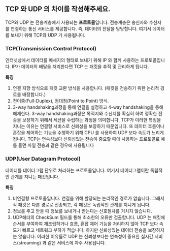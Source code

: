 TCP 와 UDP 의 차이를 작성해주세요.
--
TCP와 UDP 는 전송계층에서 사용되는 **프로토콜**입니다. 전송계층은 송신자와 수신자를 연결하는 통신 서비스를 제공합니다. 즉, 데이터의 전달을 담당합니다. 여기서 데이터를 보내기 위해 TCP와 UDP 가 사용됩니다.

### TCP(Transmission Control Protocol)
인터넷상에서 데이터를 메세지의 형태로 보내기 위해 IP 와 함께 사용하는 프로토콜입니다. IP가 데이터의 배달을 처리한다면 TCP 는 패킷을 추적 및 관리하게 됩니다.

**특징**
1. 연결 지향 방식으로 패킷 교환 방식을 사용합니다. (패킷을 전송하기 위한 논리적 경로를 배정합니다.)
2. 전이중(Full-Duplex), 점대점(Point to Point) 방식.
3. 3-way handshaking과정을 통해 연결을 설정하고 4-way handshaking을 통해 해제한다. 3-way handshaking과정은 목적지와 수신지를 확실히 하여 정확한 전송을 보장하기 위해서 세션을 수립하는 과정을 의미합니다.
TCP가 이러한 특징을 지니는 이유는 연결형 서비스로 신뢰성을 보장하기 때문입니다. 또 데이터 흐름이나 혼잡을 제어하는 기능을 수행하기 위해 CPU 를 사용하여 UDP 보다 속도가 느리게 됩니다.
TCP는 연속성보다 신뢰성있는 전송이 중요할 때에 사용하는 프로토콜로 예를 들면 파일 전송과 같은 경우에 사용됩니다

### UDP(User Datagram Protocol)
데이터를 데이터그램 단위로 처리하는 프로토콜입니다. 여기서 데이터그램이란 독립적인 관계를 지니는 패킷입니다.

**특징**
1. 비연결형 프로토콜입니다. 연결을 위해 할당되는 논리적인 경로가 없습니다. 그래서 각 패킷은 다른 경로로 전송되고, 각 패킷은 독립적인 관계를 지니게 됩니다.
2. 정보를 주고 받을 때 정보를 보내거나 받는다는 신호절차를 거치지 않습니다.
3. UDP헤더의 CheckSum 필드를 통해 최소한의 오류만 검출합니다.
UDP 는 패킷에 순서를 부여하여 재조립하거나 흐름, 혼잡 제어 기능을 처리하지 않아 TCP 보다 속도가 빠르고 네트워크 부하가 적습니다.
하지만 신뢰성있는 데이터 전송을 보장하지는 않습니다.
이러한 이유들로 UDP 는 신뢰성보다는 연속성이 중요한 실시간 서비스(streaming) 과 같은 서비스에 자주 사용됩니다. 
